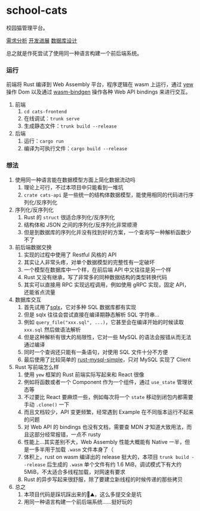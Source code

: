 # school-cats
校园猫管理平台。

[需求分析](docs/requirements.md) [开发进展](https://www.chiro.work/6a177a7af0574bd998e02290e35ad808) [数据库设计](docs/database.md)

总之就是作死尝试了使用同一种语言构建一个前后端系统。

### 运行

前端将 Rust 编译到 Web Assembly 平台，程序逻辑在 wasm 上运行，通过 [yew](https://github.com/yewstack/yew) 操作 Dom 以及通过 [wasm-bindgen](https://github.com/rustwasm/wasm-bindgen) 操作各种 Web API bindings 来进行交互。

1. 前端
   1. `cd cats-frontend`
   2. 在线调试：`trunk serve`
   3. 生成静态文件：`trunk build --release`
2. 后端
   1. 运行：`cargo run`
   2. 编译为可执行文件：`cargo build --release`

### 想法

1. 使用同一种语言能在数据模型方面上简化数据流动吗
   1. 理论上可行，不过本项目中只能看到一堆坑
   2. `crate cats-api` 是一些统一的结构体数据模型，能使用相同的代码进行序列化/反序列化
2. 序列化/反序列化
   1. Rust 的 `struct` 很适合序列化/反序列化
   2. 结构体和 JSON 之间的序列化/反序列化非常顺滑
   3. 但是到数据库的序列化并没有找到好的方案，一个查询写一种解析函数少不了
3. 前后端数据交换
   1. 实现的过程中使用了 Restful 风格的 API
   2. 其实让人非常头疼，对单个数据模型的完整性有一定破坏
   3. 一个模型在数据库中一个样，在前后端 API 中又往往是另一个样
   4. Rust 又没有继承，写了非常多的同种数据结构的类型转换代码
   5. 其实可以直接用 RPC 实现远程调用，例如使用 gRPC 实现，固定 API，还能省点流量
4. 数据库交互
   1. 首先试用了[sqlx](https://github.com/launchbadge/sqlx)，它对多种 SQL 数据库都有实现
   2. 但是 sqlx 往往会尝试直接在编译期静态解析 SQL 字符串…
   3. 例如 `query_file("xxx.sql", ...)`，它甚至会在编译开始的时候读取 `xxx.sql` 然后做语法解析
   4. 但是这种解析有很大的局限性，它对一些 MySQL 的语法会报错从而无法通过编译
   5. 同时一个查询还只能有一条语句，对使用 SQL 文件十分不方便
   6. 最后使用了比较简单的 [rust-mysql-simple](https://github.com/blackbeam/rust-mysql-simple)，只对 MySQL 实现了 Client
5. Rust 写前端怎么样
   1. 使用 `yew` 框架的 Rust 前端实际写起来和 React 很像
   2. 例如将函数或者一个 Component 作为一个组件，通过 `use_state` 管理状态等
   3. 不过要比 React 要麻烦一些，例如每次将一个 `state` 移动到闭包内都需要手动 `.clone()` 一下
   4. 而且文档较少，API 变更频繁，经常遇到 Example 在不同版本运行不起来的问题
   5. 对 Web API 的 bindings 也没有文档，需要查 MDN 才知道大致用法，而且这部分经常报错，一点不 rusty
   6. 性能上…其实差别不大，Web Assembly 性能大概能有 Native 一半，但是一多半用于加载 `.wasm` 文件本身了（
   7. 体积上，rust on wasm 编译出的 release 挺大的，本项目 `trunk build --release` 后生成的 `.wasm` 单个文件有约 1.6 MiB，调试模式下有大约 5MiB，不太适合多线程加载，对网速有要求
   8. Rust 的异步写起来很舒服，除了要建立新线程的时候传递的那些拷贝
6. 总之
   1. 本项目代码是踩坑踩出来的💩⛰️，这么多提交全是坑
   2. 用同一种语言构建一个前后端系统……挺好玩的